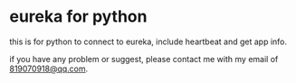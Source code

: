 # eureka for python
 
this is for python to connect to eureka, include heartbeat and get app info.

if you have any problem or suggest, please contact me with my email of 819070918@qq.com.
